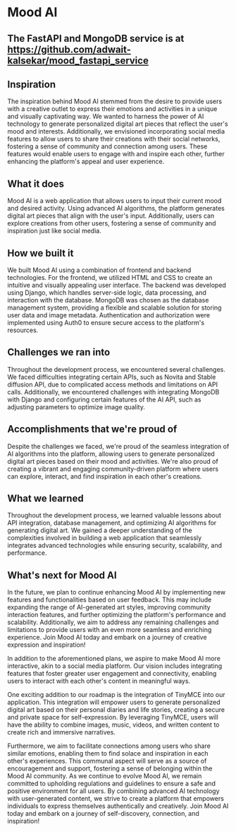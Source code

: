 # Mood AI

## The FastAPI and MongoDB service is at https://github.com/adwait-kalsekar/mood_fastapi_service

## Inspiration

The inspiration behind Mood AI stemmed from the desire to provide users with a creative outlet to express their emotions and activities in a unique and visually captivating way. We wanted to harness the power of AI technology to generate personalized digital art pieces that reflect the user's mood and interests.
Additionally, we envisioned incorporating social media features to allow users to share their creations with their social networks, fostering a sense of community and connection among users. These features would enable users to engage with and inspire each other, further enhancing the platform's appeal and user experience.

## What it does

Mood AI is a web application that allows users to input their current mood and desired activity. Using advanced AI algorithms, the platform generates digital art pieces that align with the user's input. Additionally, users can explore creations from other users, fostering a sense of community and inspiration just like social media.

## How we built it

We built Mood AI using a combination of frontend and backend technologies. For the frontend, we utilized HTML and CSS to create an intuitive and visually appealing user interface. The backend was developed using Django, which handles server-side logic, data processing, and interaction with the database. MongoDB was chosen as the database management system, providing a flexible and scalable solution for storing user data and image metadata. Authentication and authorization were implemented using Auth0 to ensure secure access to the platform's resources.

## Challenges we ran into

Throughout the development process, we encountered several challenges. We faced difficulties integrating certain APIs, such as Novita and Stable diffusion API, due to complicated access methods and limitations on API calls. Additionally, we encountered challenges with integrating MongoDB with Django and configuring certain features of the AI API, such as adjusting parameters to optimize image quality.

## Accomplishments that we're proud of

Despite the challenges we faced, we're proud of the seamless integration of AI algorithms into the platform, allowing users to generate personalized digital art pieces based on their mood and activities. We're also proud of creating a vibrant and engaging community-driven platform where users can explore, interact, and find inspiration in each other's creations.

## What we learned

Throughout the development process, we learned valuable lessons about API integration, database management, and optimizing AI algorithms for generating digital art. We gained a deeper understanding of the complexities involved in building a web application that seamlessly integrates advanced technologies while ensuring security, scalability, and performance.

## What's next for Mood AI

In the future, we plan to continue enhancing Mood AI by implementing new features and functionalities based on user feedback. This may include expanding the range of AI-generated art styles, improving community interaction features, and further optimizing the platform's performance and scalability. Additionally, we aim to address any remaining challenges and limitations to provide users with an even more seamless and enriching experience. Join Mood AI today and embark on a journey of creative expression and inspiration!

In addition to the aforementioned plans, we aspire to make Mood AI more interactive, akin to a social media platform. Our vision includes integrating features that foster greater user engagement and connectivity, enabling users to interact with each other's content in meaningful ways.

One exciting addition to our roadmap is the integration of TinyMCE into our application. This integration will empower users to generate personalized digital art based on their personal diaries and life stories, creating a secure and private space for self-expression. By leveraging TinyMCE, users will have the ability to combine images, music, videos, and written content to create rich and immersive narratives.

Furthermore, we aim to facilitate connections among users who share similar emotions, enabling them to find solace and inspiration in each other's experiences. This communal aspect will serve as a source of encouragement and support, fostering a sense of belonging within the Mood AI community.
As we continue to evolve Mood AI, we remain committed to upholding regulations and guidelines to ensure a safe and positive environment for all users. By combining advanced AI technology with user-generated content, we strive to create a platform that empowers individuals to express themselves authentically and creatively. Join Mood AI today and embark on a journey of self-discovery, connection, and inspiration!
